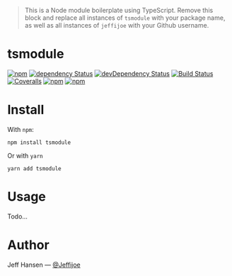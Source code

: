 > This is a Node module boilerplate using TypeScript. 
> Remove this block and replace all instances of `tsmodule` with your package name, as well as all instances of `jeffijoe` with your Github username.

# tsmodule

[![npm](https://img.shields.io/npm/v/tsmodule.svg?maxAge=1000)](https://www.npmjs.com/package/tsmodule)
[![dependency Status](https://img.shields.io/david/jeffijoe/tsmodule.svg?maxAge=1000)](https://david-dm.org/jeffijoe/tsmodule)
[![devDependency Status](https://img.shields.io/david/dev/jeffijoe/tsmodule.svg?maxAge=1000)](https://david-dm.org/jeffijoe/tsmodule)
[![Build Status](https://img.shields.io/travis/jeffijoe/tsmodule.svg?maxAge=1000)](https://travis-ci.org/jeffijoe/tsmodule)
[![Coveralls](https://img.shields.io/coveralls/jeffijoe/tsmodule.svg?maxAge=1000)](https://coveralls.io/github/jeffijoe/tsmodule)
[![npm](https://img.shields.io/npm/dt/tsmodule.svg?maxAge=1000)](https://www.npmjs.com/package/tsmodule)
[![npm](https://img.shields.io/npm/l/tsmodule.svg?maxAge=1000)](https://github.com/jeffijoe/tsmodule/blob/master/LICENSE.md)

# Install

With `npm`:

```
npm install tsmodule
```

Or with `yarn`

```
yarn add tsmodule
```

# Usage

Todo...

# Author

Jeff Hansen — [@Jeffijoe](https://twitter.com/Jeffijoe)
